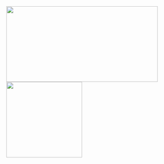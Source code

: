 <a href="https://github.com/KingAmir81">
  <img height=200 width = 400 align="center" src="https://github-readme-stats.vercel.app/api?username=KingAmir81&show_icons=true&rank_icon=percentile&theme=dracula&border_color=00000000">
</a>
<a href="https://github.com/KingAmir81">
  <img height=200 align="center" src="https://github-readme-stats.vercel.app/api/top-langs?username=KingAMir81&layout=compact&langs_count=8&card_width=320&theme=dracula&border_color=00000000">
</a>
